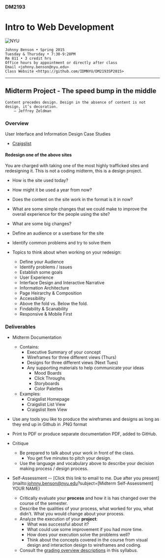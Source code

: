 ### DM2193

# Intro to Web Development

![NYU](https://cloud.githubusercontent.com/assets/238022/5893409/ba1adc36-a4b0-11e4-99e3-a267b37fc726.png)

    Johnny Benson • Spring 2015
    Tuesday & Thursday • 7:30-9:20PM
    Rm 811 • 3 credit hrs
    Office hours by appointment or directly after class
    Email <johnny.benson@nyu.edu>
    Class Website <https://github.com/IDMNYU/DM2193SP2015>

---

## Midterm Project - The speed bump in the middle

    Content precedes design. Design in the absence of content is not design, it’s decoration.
        — Jeffrey Zeldman

### Overview

User Interface and Information Design Case Studies

* [Craigslist](http://www.craigslist.com)

#### Redesign one of the above sites
You are charged with taking one of the most highly trafficked sites and redesigning it. This is not a coding midterm, this is a design project.

* How is the site used today?
* How might it be used a year from now?
* Does the content on the site work in the format is it in now?
* What are some simple changes that we could make to improve the overall experience for the people using the site?
* What are some big changes?
* Define an audience or a userbase for the site
* Identify common problems and try to solve them

* Topics to think about when working on your redesign:
  * Define your Audience
  * Identify problems / issues
  * Establish some goals
  * User Experience
  * Interface Design and Interactive Narrative
  * Information Architecture
  * Page Heirarchy & Composition
  * Accessibility
  * Above the fold vs. Below the fold.
  * Findability & Scanability
  * Responsive & Mobile First

### Deliverables

  * Midterm Documentation
    * Contains:
      * Executive Summary of your concept
      * Wireframes for three different views (Thurs)
      * Designs for three different views (Next Tues)
      * Any supporting materials to help communicate your ideas
        * Mood Boards
        * Click Throughs
        * Storyboards
        * Color Palettes
    * Examples:
      * Craigslist Homepage
      * Craigslist List View
      * Craigslist Item View
  * Use any tools you like to produce the wireframes and designs as long as they end up in Github in .PNG format
  * Print to PDF or produce separate documentation PDF, added to GitHub.

* Critique
  * Be prepared to talk about your work in front of the class.
    * You get five minutes to pitch your design.
  * Use the language and vocabulary above to describe your decision making process / design process.

* Self-Assessment -- [Click this link to email to me. Due after you present](mailto:johnny.benson@nyu.edu?subject=[Midterm Self-Assessment] YOUR NAME)
  * Critically evaluate your **process** and how it is has changed over the course of the semester.
  * Describe the qualities of your process, what worked for you, what didn't. What you would change about your process.
  * Analyze the execution of your **project**: 
    * What was successful about it? 
    * What could use some improvement if you had more time.
    * How does your execution solve the problems well?
    * Think about the concepts covered in the course from visual design and interaction design to wireframes and coding.
  * Consult the [grading overview descriptions](./README.md#evaluation--grading) in this syllabus.



